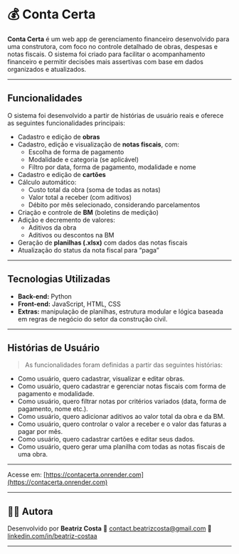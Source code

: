 # 💰 Conta Certa

**Conta Certa** é um web app de gerenciamento financeiro desenvolvido para uma construtora, com foco no controle detalhado de obras, despesas e notas fiscais. O sistema foi criado para facilitar o acompanhamento financeiro e permitir decisões mais assertivas com base em dados organizados e atualizados.

---

## Funcionalidades

O sistema foi desenvolvido a partir de histórias de usuário reais e oferece as seguintes funcionalidades principais:

- Cadastro e edição de **obras**  
- Cadastro, edição e visualização de **notas fiscais**, com:
  - Escolha de forma de pagamento
  - Modalidade e categoria (se aplicável)
  - Filtro por data, forma de pagamento, modalidade e nome
- Cadastro e edição de **cartões**
- Cálculo automático:
  - Custo total da obra (soma de todas as notas)
  - Valor total a receber (com aditivos)
  - Débito por mês selecionado, considerando parcelamentos
- Criação e controle de **BM** (boletins de medição)
- Adição e decremento de valores:
  - Aditivos da obra
  - Aditivos ou descontos na BM
- Geração de **planilhas (.xlsx)** com dados das notas fiscais
- Atualização do status da nota fiscal para “paga”

---

## Tecnologias Utilizadas

- **Back-end:** Python  
- **Front-end:** JavaScript, HTML, CSS  
- **Extras:** manipulação de planilhas, estrutura modular e lógica baseada em regras de negócio do setor da construção civil.

---

## Histórias de Usuário

> As funcionalidades foram definidas a partir das seguintes histórias:

- Como usuário, quero cadastrar, visualizar e editar obras.
- Como usuário, quero cadastrar e gerenciar notas fiscais com forma de pagamento e modalidade.
- Como usuário, quero filtrar notas por critérios variados (data, forma de pagamento, nome etc.).
- Como usuário, quero adicionar aditivos ao valor total da obra e da BM.
- Como usuário, quero controlar o valor a receber e o valor das faturas a pagar por mês.
- Como usuário, quero cadastrar cartões e editar seus dados.
- Como usuário, quero gerar uma planilha com todas as notas fiscais de uma obra.

--- 

Acesse em: [https://contacerta.onrender.com](https://contacerta.onrender.com)

---

## 🧑‍💻 Autora

Desenvolvido por **Beatriz Costa**
📧 [contact.beatrizcosta@gmail.com](mailto:contact.beatrizcosta@gmail.com)
🔗 [linkedin.com/in/beatriz-costaa](https://linkedin.com/in/beatriz-costaa)

---
